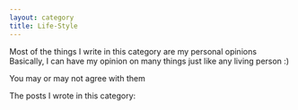 ```yaml
---
layout: category
title: Life-Style 
---
```


Most of the things I write in this category are my personal opinions
Basically, I can have my opinion on many things just like any living person :)

You may or may not agree with them

The posts I wrote in this category:
